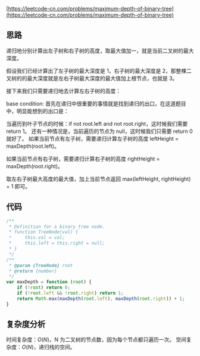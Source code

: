 [https://leetcode-cn.com/problems/maximum-depth-of-binary-tree](https://leetcode-cn.com/problems/maximum-depth-of-binary-tree)

## 思路
递归地分别计算出左子树和右子树的高度，取最大值加一，就是当前二叉树的最大深度。

假设我们已经计算出了左子树的最大深度是 1，右子树的最大深度是 2，那整棵二叉树的的最大深度就是左右子树最大深度的最大值加上根节点，也就是 3。

接下来我们只需要递归地去计算左右子树的高度：

base condition: 首先在递归中很重要的事情就是找到递归的出口，在这道题目中，明显能想到的出口是：

当遍历到叶子节点的时候：if not root.left and not root.right，这时候我们需要 return 1。
还有一种情况是，当前遍历的节点为 null，这时候我们只需要 return 0 就好了。
如果当前节点有左子树，需要递归计算左子树的高度 leftHeight = maxDepth(root.left)。

如果当前节点有右子树，需要递归计算右子树的高度 rightHeight = maxDepth(root.right)。

取左右子树最大高度的最大值，加上当前节点返回 max(leftHeight, rightHeight) + 1 即可。

## 代码
```js
/**
 * Definition for a binary tree node.
 * function TreeNode(val) {
 *     this.val = val;
 *     this.left = this.right = null;
 * }
 */
/**
 * @param {TreeNode} root
 * @return {number}
 */
var maxDepth = function (root) {
    if (!root) return 0;
    if (!root.left && !root.right) return 1;
    return Math.max(maxDepth(root.left), maxDepth(root.right)) + 1;
}
```

## 复杂度分析
时间复杂度：$O(N)$，N 为二叉树的节点数，因为每个节点都只遍历一次。
空间复杂度：$O(N)$，递归栈的空间。